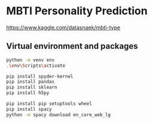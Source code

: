 # MBTI Personality Prediction


https://www.kaggle.com/datasnaek/mbti-type

## Virtual environment and packages

```bash
python -m venv env
.\env\Scripts\activate

pip install spyder-kernel
pip install pandas
pip install sklearn
pip install h5py

pip install pip setuptools wheel
pip install spacy
python -m spacy download en_core_web_lg

```
